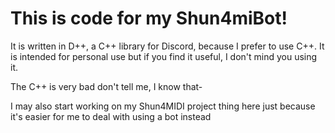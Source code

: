 # This is code for my Shun4miBot!

It is written in D++, a C++ library for Discord, because I prefer to use C++. It is intended for personal use but if you find it useful, I don't mind you using it.

The C++ is very bad don't tell me, I know that-

I may also start working on my Shun4MIDI project thing here just because it's easier for me to deal with using a bot instead